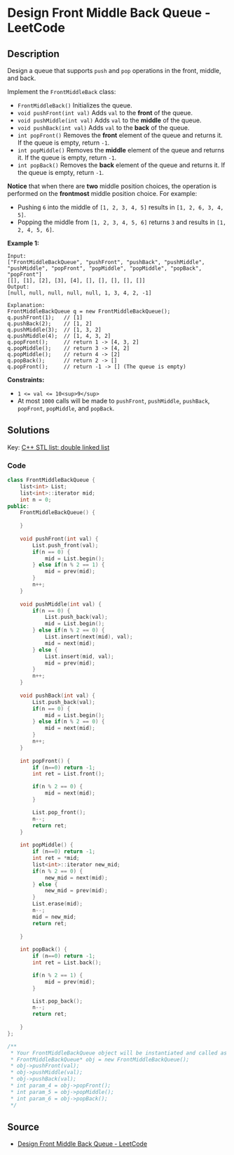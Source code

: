 # Design Front Middle Back Queue - LeetCode

## Description

Design a queue that supports `push` and `pop` operations in the front, middle, and back.

Implement the `FrontMiddleBack` class:

-   `FrontMiddleBack()` Initializes the queue.
-   `void pushFront(int val)` Adds `val` to the **front** of the queue.
-   `void pushMiddle(int val)` Adds `val` to the **middle** of the queue.
-   `void pushBack(int val)` Adds `val` to the **back** of the queue.
-   `int popFront()` Removes the **front** element of the queue and returns it. If the queue is empty, return `-1`.
-   `int popMiddle()` Removes the **middle** element of the queue and returns it. If the queue is empty, return `-1`.
-   `int popBack()` Removes the **back** element of the queue and returns it. If the queue is empty, return `-1`.

**Notice** that when there are **two** middle position choices, the operation is performed on the **frontmost** middle position choice. For example:

-   Pushing `6` into the middle of `[1, 2, 3, 4, 5]` results in `[1, 2, 6, 3, 4, 5]`.
-   Popping the middle from `[1, 2, 3, 4, 5, 6]` returns `3` and results in `[1, 2, 4, 5, 6]`.

**Example 1:**

```
Input:
["FrontMiddleBackQueue", "pushFront", "pushBack", "pushMiddle", "pushMiddle", "popFront", "popMiddle", "popMiddle", "popBack", "popFront"]
[[], [1], [2], [3], [4], [], [], [], [], []]
Output:
[null, null, null, null, null, 1, 3, 4, 2, -1]

Explanation:
FrontMiddleBackQueue q = new FrontMiddleBackQueue();
q.pushFront(1);   // [1]
q.pushBack(2);    // [1, 2]
q.pushMiddle(3);  // [1, 3, 2]
q.pushMiddle(4);  // [1, 4, 3, 2]
q.popFront();     // return 1 -> [4, 3, 2]
q.popMiddle();    // return 3 -> [4, 2]
q.popMiddle();    // return 4 -> [2]
q.popBack();      // return 2 -> []
q.popFront();     // return -1 -> [] (The queue is empty)

```

**Constraints:**

-   `1 <= val <= 10<sup>9</sup>`
-   At most `1000` calls will be made to `pushFront`, `pushMiddle`, `pushBack`, `popFront`, `popMiddle`, and `popBack`.

## Solutions 

Key: [C++ STL list: double linked list](https://cplusplus.com/reference/list/list/)

### Code

```cpp
class FrontMiddleBackQueue {
    list<int> List;
    list<int>::iterator mid;
    int n = 0;
public:
    FrontMiddleBackQueue() {
        
    }
    
    void pushFront(int val) {
        List.push_front(val);
        if(n == 0) {
            mid = List.begin();
        } else if(n % 2 == 1) {
            mid = prev(mid);
        } 
        n++;
    }
    
    void pushMiddle(int val) {
        if(n == 0) {
            List.push_back(val);
            mid = List.begin();
        } else if(n % 2 == 0) {
            List.insert(next(mid), val);
            mid = next(mid);
        } else {
            List.insert(mid, val);
            mid = prev(mid);
        }
        n++;
    }
    
    void pushBack(int val) {
        List.push_back(val);
        if(n == 0) {
            mid = List.begin();
        } else if(n % 2 == 0) {
            mid = next(mid);
        } 
        n++;
    }
    
    int popFront() {
        if (n==0) return -1;
        int ret = List.front();

        if(n % 2 == 0) {
            mid = next(mid);
        }

        List.pop_front();
        n--;
        return ret;
    }
    
    int popMiddle() {
        if (n==0) return -1;
        int ret = *mid;
        list<int>::iterator new_mid;
        if(n % 2 == 0) {
            new_mid = next(mid);
        } else {
            new_mid = prev(mid);
        }
        List.erase(mid);
        n--;
        mid = new_mid;
        return ret;
        
    }
    
    int popBack() {
        if (n==0) return -1;
        int ret = List.back();

        if(n % 2 == 1) {
            mid = prev(mid);
        }

        List.pop_back();
        n--;
        return ret;
        
    }
};

/**
 * Your FrontMiddleBackQueue object will be instantiated and called as such:
 * FrontMiddleBackQueue* obj = new FrontMiddleBackQueue();
 * obj->pushFront(val);
 * obj->pushMiddle(val);
 * obj->pushBack(val);
 * int param_4 = obj->popFront();
 * int param_5 = obj->popMiddle();
 * int param_6 = obj->popBack();
 */
```

## Source
- [Design Front Middle Back Queue - LeetCode](https://leetcode.com/problems/design-front-middle-back-queue/description/)